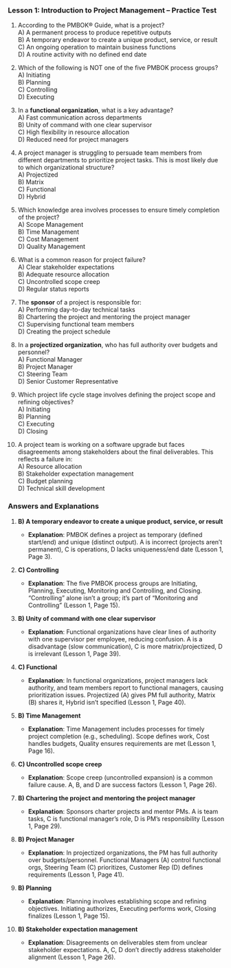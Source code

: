 ### **Lesson 1: Introduction to Project Management – Practice Test**

1. According to the PMBOK® Guide, what is a project?  
   A) A permanent process to produce repetitive outputs  
   B) A temporary endeavor to create a unique product, service, or result  
   C) An ongoing operation to maintain business functions  
   D) A routine activity with no defined end date  
   
2. Which of the following is NOT one of the five PMBOK process groups?  
   A) Initiating  
   B) Planning  
   C) Controlling  
   D) Executing  

3. In a **functional organization**, what is a key advantage?  
   A) Fast communication across departments  
   B) Unity of command with one clear supervisor  
   C) High flexibility in resource allocation  
   D) Reduced need for project managers  

4. A project manager is struggling to persuade team members from different departments to prioritize project tasks. This is most likely due to which organizational structure?  
   A) Projectized  
   B) Matrix  
   C) Functional  
   D) Hybrid  

5. Which knowledge area involves processes to ensure timely completion of the project?  
   A) Scope Management  
   B) Time Management  
   C) Cost Management  
   D) Quality Management  

6. What is a common reason for project failure?  
   A) Clear stakeholder expectations  
   B) Adequate resource allocation  
   C) Uncontrolled scope creep  
   D) Regular status reports  

7. The **sponsor** of a project is responsible for:  
   A) Performing day-to-day technical tasks  
   B) Chartering the project and mentoring the project manager  
   C) Supervising functional team members  
   D) Creating the project schedule  

8. In a **projectized organization**, who has full authority over budgets and personnel?  
   A) Functional Manager  
   B) Project Manager  
   C) Steering Team  
   D) Senior Customer Representative  

9. Which project life cycle stage involves defining the project scope and refining objectives?  
   A) Initiating  
   B) Planning  
   C) Executing  
   D) Closing  

10. A project team is working on a software upgrade but faces disagreements among stakeholders about the final deliverables. This reflects a failure in:  
    A) Resource allocation  
    B) Stakeholder expectation management  
    C) Budget planning  
    D) Technical skill development  

### **Answers and Explanations**

1. **B) A temporary endeavor to create a unique product, service, or result**  
   - **Explanation**: PMBOK defines a project as temporary (defined start/end) and unique (distinct output). A is incorrect (projects aren’t permanent), C is operations, D lacks uniqueness/end date (Lesson 1, Page 3).

2. **C) Controlling**  
   - **Explanation**: The five PMBOK process groups are Initiating, Planning, Executing, Monitoring and Controlling, and Closing. “Controlling” alone isn’t a group; it’s part of “Monitoring and Controlling” (Lesson 1, Page 15).

3. **B) Unity of command with one clear supervisor**  
   - **Explanation**: Functional organizations have clear lines of authority with one supervisor per employee, reducing confusion. A is a disadvantage (slow communication), C is more matrix/projectized, D is irrelevant (Lesson 1, Page 39).

4. **C) Functional**  
   - **Explanation**: In functional organizations, project managers lack authority, and team members report to functional managers, causing prioritization issues. Projectized (A) gives PM full authority, Matrix (B) shares it, Hybrid isn’t specified (Lesson 1, Page 40).

5. **B) Time Management**  
   - **Explanation**: Time Management includes processes for timely project completion (e.g., scheduling). Scope defines work, Cost handles budgets, Quality ensures requirements are met (Lesson 1, Page 16).

6. **C) Uncontrolled scope creep**  
   - **Explanation**: Scope creep (uncontrolled expansion) is a common failure cause. A, B, and D are success factors (Lesson 1, Page 26).

7. **B) Chartering the project and mentoring the project manager**  
   - **Explanation**: Sponsors charter projects and mentor PMs. A is team tasks, C is functional manager’s role, D is PM’s responsibility (Lesson 1, Page 29).

8. **B) Project Manager**  
   - **Explanation**: In projectized organizations, the PM has full authority over budgets/personnel. Functional Managers (A) control functional orgs, Steering Team (C) prioritizes, Customer Rep (D) defines requirements (Lesson 1, Page 41).

9. **B) Planning**  
   - **Explanation**: Planning involves establishing scope and refining objectives. Initiating authorizes, Executing performs work, Closing finalizes (Lesson 1, Page 15).

10. **B) Stakeholder expectation management**  
    - **Explanation**: Disagreements on deliverables stem from unclear stakeholder expectations. A, C, D don’t directly address stakeholder alignment (Lesson 1, Page 26).
